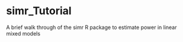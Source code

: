 # simr_Tutorial
A brief walk through of the simr R package to estimate power in linear mixed models
